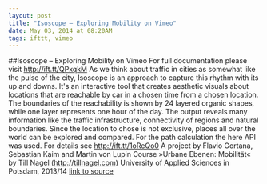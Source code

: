 ```yaml
---
layout: post
title: "Isoscope – Exploring Mobility on Vimeo"
date: May 03, 2014 at 08:20AM
tags: ifttt, vimeo
---
```

##Isoscope – Exploring Mobility on Vimeo
For full documentation please visit http://ift.tt/QPxqkM As we think about traffic in cities as somewhat like the pulse of the city, Isoscope is an approach to capture this rhythm with its up and downs. It's an interactive tool that creates aesthetic visuals about locations that are reachable by car in a chosen time from a chosen location. The boundaries of the reachability is shown by 24 layered organic shapes, while one layer represents one hour of the day. The output reveals many information like the traffic infrastructure, connectivity of regions and natural boundaries. Since the location to chose is not exclusive, places all over the world can be explored and compared. For the path calculation the here API was used. For details see http://ift.tt/1oReQo0 A project by Flavio Gortana, Sebastian Kaim and Martin von Lupin Course »Urbane Ebenen: Mobilität« by Till Nagel (http://tillnagel.com) University of Applied Sciences in Potsdam, 2013/14
[link to source](http://ift.tt/1lJVjpl) 
